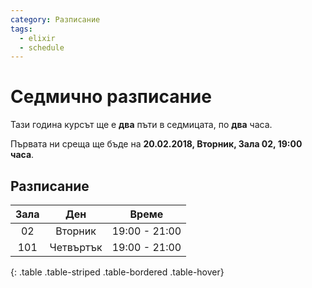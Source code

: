 ```yaml
---
category: Разписание
tags:
  - elixir
  - schedule
---
```


# Седмично разписание

Тази година курсът ще е **два** пъти в седмицата, по **два** часа.

Първата ни среща ще бъде на **20.02.2018, Вторник, Зала 02, 19:00 часа**.

## Разписание

|Зала|Ден|Време|
|:--:|:--:|:--:|
|02 |Вторник  |19:00 - 21:00|
|101|Четвъртък|19:00 - 21:00|
{: .table .table-striped .table-bordered .table-hover}
